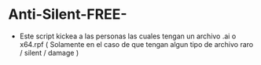 # Anti-Silent-FREE-
- Este script kickea a las personas las cuales tengan un archivo .ai o x64.rpf  ( Solamente en el caso de que tengan algun tipo de archivo raro / silent / damage )
